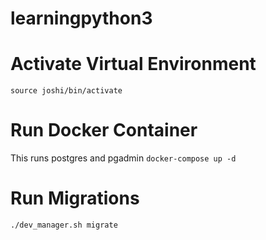# learningpython3

# Activate Virtual Environment
`source joshi/bin/activate`

 # Run Docker Container
 This runs postgres and pgadmin
 `docker-compose up -d`

 # Run Migrations
 `./dev_manager.sh migrate`
